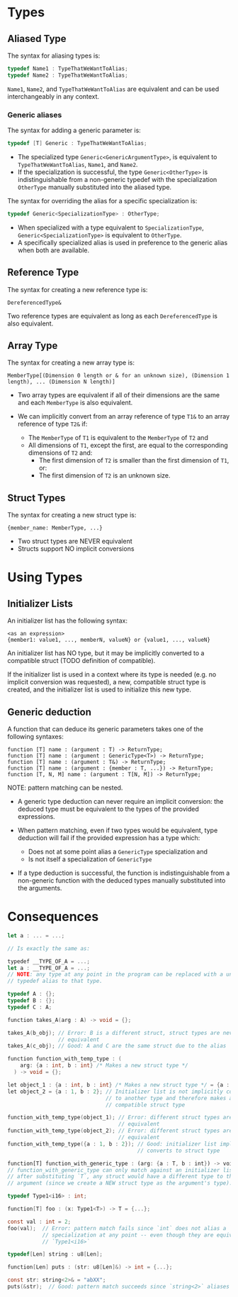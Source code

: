 # Types

## Aliased Type

The syntax for aliasing types is:

```c
typedef Name1 : TypeThatWeWantToAlias;
typedef Name2 : TypeThatWeWantToAlias;
```
`Name1`, `Name2`, and `TypeThatWeWantToAlias` are equivalent and can be used
interchangeably in any context.

### Generic aliases

The syntax for adding a generic parameter is:
```c
typedef [T] Generic : TypeThatWeWantToAlias;
```
- The specialized type `Generic<GenericArgumentType>`, is equivalent to
`TypeThatWeWantToAlias`, `Name1`, and `Name2`.
- If the specialization is successful, the type `Generic<OtherType>` is
indistinguishable from a non-generic typedef with the specialization `OtherType`
manually substituted into the aliased type.

The syntax for overriding the alias for a specific specialization is:
```c
typedef Generic<SpecializationType> : OtherType;
```

- When specialized with a type equivalent to `SpecializationType`,
`Generic<SpecializationType>` is equivalent to `OtherType`.
- A specifically specialized alias is used in preference to the generic alias
when both are available.

## Reference Type

The syntax for creating a new reference type is:
```
DereferencedType&
```
Two reference types are equivalent as long as each `DereferencedType` is also
equivalent.


## Array Type
The syntax for creating a new array type is:
```
MemberType[(Dimension 0 length or & for an unknown size), (Dimension 1 length), ... (Dimension N length)]
```

- Two array types are equivalent if all of their dimensions are the same and
each `MemberType` is also equivalent.

- We can implicitly convert from an array reference of type `T1&` to an array
reference of type `T2&` if:
  - The `MemberType` of `T1` is equivalent to the `MemberType` of `T2` and
  - All dimensions of `T1`, except the first, are equal to the corresponding
  dimensions of `T2` and:
    - The first dimension of `T2` is smaller than the first dimension of `T1`,
    or:
    - The first dimension of `T2` is an unknown size.

## Struct Types

The syntax for creating a new struct type is:
```
{member_name: MemberType, ...}
```
- Two struct types are NEVER equivalent
- Structs support NO implicit conversions


# Using Types

## Initializer Lists

An initializer list has the following syntax:

```
<as an expression>
{member1: value1, ..., memberN, valueN} or {value1, ..., valueN}
```


An initializer list has NO type, but it may be implicitly converted to a
compatible struct (TODO definition of compatible).

If the initializer list is used in a context where its type is needed (e.g. no
implicit conversion was requested), a new, compatible struct type is created,
and the initializer list is used to initialize this new type.

## Generic deduction

A function that can deduce its generic parameters takes one of the following
syntaxes:
```
function [T] name : (argument : T) -> ReturnType;
function [T] name : (argument : GenericType<T>) -> ReturnType;
function [T] name : (argument : T&) -> ReturnType;
function [T] name : (argument : {member : T, ...}) -> ReturnType;
function [T, N, M] name : (argument : T[N, M]) -> ReturnType;
```
NOTE: pattern matching can be nested.

- A generic type deduction can never require an implicit conversion: the deduced
type must be equivalent to the types of the provided expressions.
- When pattern matching, even if two types would be equivalent, type deduction
will fail if the provided expression has a type which:
  - Does not at some point alias a `GenericType` specialization and
  - Is not itself a specialization of `GenericType`

- If a type deduction is successful, the function is indistinguishable from a
non-generic function with the deduced types manually substituted into the
arguments.


# Consequences

```rust
let a : ... = ...;

// Is exactly the same as:

typedef __TYPE_OF_A = ...;
let a : __TYPE_OF_A = ...;
// NOTE: any type at any point in the program can be replaced with a unique
// typedef alias to that type.
```

```c
typedef A : {};
typedef B : {};
typedef C : A;

function takes_A(arg : A) -> void = {};

takes_A(b_obj); // Error: B is a different struct, struct types are never
                // equivalent
takes_A(c_obj); // Good: A and C are the same struct due to the alias
```

```c
function function_with_temp_type : (
    arg: {a : int, b : int} /* Makes a new struct type */
  ) -> void = {};

let object_1 : {a : int, b : int} /* Makes a new struct type */ = {a : 1, b : 2};
let object_2 = {a : 1, b : 2}; // Initializer list is not implicitly converted
                               // to another type and therefore makes a new
                               // compatible struct type

function_with_temp_type(object_1); // Error: different struct types are never
                                   // equivalent
function_with_temp_type(object_2); // Error: different struct types are never
                                   // equivalent
function_with_temp_type({a : 1, b : 2}); // Good: initializer list implicitly
                                         // converts to struct type
```

```rust
function[T] function_with_generic_type : (arg: {a : T, b : int}) -> void = {};
// function_with_generic_type can only match against an initializer list since
// after substituting `T`, any struct would have a different type to the
// argument (since we create a NEW struct type as the argument's type).
```

```c
typedef Type1<i16> : int;

function[T] foo : (x: Type1<T>) -> T = {...};

const val : int = 2;
foo(val);  // Error: pattern match fails since `int` does not alias a `Type1`
           // specialization at any point -- even though they are equivalent for
           // `Type1<i16>`
```

```c
typedef[Len] string : u8[Len];

function[Len] puts : (str: u8[Len]&) -> int = {...};

const str: string<2>& = "abXX";
puts(&str);  // Good: pattern match succeeds since `string<2>` aliases `u8[2]`
```
